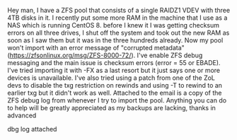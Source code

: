 Hey man, I have a ZFS pool that consists of a single RAIDZ1 VDEV with three 4TB disks in it. I recently put some more RAM in the machine that I use as a NAS which is running CentOS 8. before I knew it I was getting checksum errors on all three drives, I shut off the system and took out the new RAM as soon as I saw them but it was in the three hundreds already. Now my pool won't import with an error message of "corrupted metadata" (https://zfsonlinux.org/msg/ZFS-8000-72/). I've enable ZFS debug messaging and the main issue is checksum errors (error = 55 or EBADE). I've tried importing it with -FX as a last resort but it just says one or more devices is unavailable. I've also tried using a patch from one of the ZoL devs to disable the txg restriction on rewinds and using -T to rewind to an earlier txg but it didn't work as well. Attached to the email is a copy of the ZFS debug log from whenever I try to import the pool. Anything you can do to help will be greatly appreciated as my backups are lacking, thanks in advanced

dbg log attached
